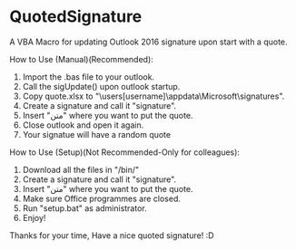 # QuotedSignature
A VBA Macro for updating Outlook 2016 signature upon start with a quote.

How to Use (Manual)(Recommended):
1. Import the .bas file to your outlook.
2. Call the sigUpdate() upon outlook startup.
3. Copy quote.xlsx to "\users\[username]\appdata\Microsoft\signatures\".
3. Create a signature and call it "signature".
4. Insert "متن" where you want to put the quote.
5. Close outlook and open it again.
6. Your signatue will have a random quote 

How to Use (Setup)(Not Recommended-Only for colleagues):
1. Download all the files in "/bin/"
2. Create a signature and call it "signature".
3. Insert "متن" where you want to put the quote.
4. Make sure Office programmes are closed.
5. Run "setup.bat" as administrator.
6. Enjoy!

Thanks for your time, Have a nice quoted signature! :D
